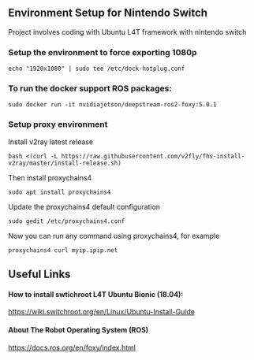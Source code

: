 ## Environment Setup for Nintendo Switch
Project involves coding with Ubuntu L4T framework with nintendo switch


### Setup the environment to force exporting 1080p 

	echo "1920x1080" | sudo tee /etc/dock-hotplug.conf

### To run the docker support ROS packages:

	sudo docker run -it nvidiajetson/deepstream-ros2-foxy:5.0.1
	
### Setup proxy environment 

Install v2ray latest release

	bash <(curl -L https://raw.githubusercontent.com/v2fly/fhs-install-v2ray/master/install-release.sh)

Then install proxychains4 

	sudo apt install proxychains4
	
Update the proxychains4 default configuration

	sudo gedit /etc/proxychains4.conf
	
Now you can run any command using proxychains4, for example

	proxychains4 curl myip.ipip.net



## Useful Links

#### How to install swtichroot L4T Ubuntu Bionic (18.04): 

https://wiki.switchroot.org/en/Linux/Ubuntu-Install-Guide

#### About The Robot Operating System (ROS)

https://docs.ros.org/en/foxy/index.html
